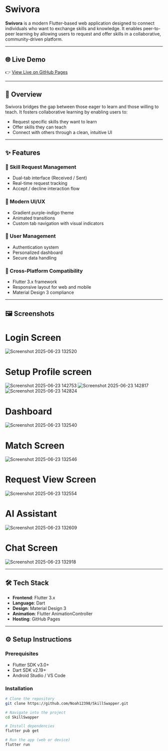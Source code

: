 # Swivora

**Swivora** is a modern Flutter-based web application designed to connect individuals who want to exchange skills and knowledge. It enables peer-to-peer learning by allowing users to request and offer skills in a collaborative, community-driven platform.


---

## 🌐 Live Demo

👉 [View Live on GitHub Pages](https://noah12398.github.io/SkillSwapper/)

---


## 📖 Overview

Swivora bridges the gap between those eager to learn and those willing to teach. It fosters collaborative learning by enabling users to:

- Request specific skills they want to learn
- Offer skills they can teach
- Connect with others through a clean, intuitive UI

---

## ✨ Features

### 🔄 Skill Request Management
- Dual-tab interface (Received / Sent)
- Real-time request tracking
- Accept / decline interaction flow

### 🎨 Modern UI/UX
- Gradient purple-indigo theme
- Animated transitions
- Custom tab navigation with visual indicators

### 🔐 User Management
- Authentication system
- Personalized dashboard
- Secure data handling

### 📱 Cross-Platform Compatibility
- Flutter 3.x framework
- Responsive layout for web and mobile
- Material Design 3 compliance

---

## 🖼️ Screenshots


 # Login Screen # 
 
![Screenshot 2025-06-23 132520](https://github.com/user-attachments/assets/54066698-3318-49d1-b2a4-eed2d88065a5)

 # Setup Profile screen # 
 
![Screenshot 2025-06-23 142753](https://github.com/user-attachments/assets/bd828a63-4d9f-4435-bced-40032bee8203)
![Screenshot 2025-06-23 142817](https://github.com/user-attachments/assets/44836595-5a58-45a4-9983-2552be8deedb)
![Screenshot 2025-06-23 142824](https://github.com/user-attachments/assets/a7263f72-3769-4ca8-b83c-65d7febcd701)

 # Dashboard # 
 
![Screenshot 2025-06-23 132540](https://github.com/user-attachments/assets/ff810a47-2492-421e-801b-4515a24b731e)

 # Match Screen # 
 
![Screenshot 2025-06-23 132546](https://github.com/user-attachments/assets/0d8b5291-3d54-4089-8b09-371aea07622f)

 # Request View Screen # 
 
![Screenshot 2025-06-23 132554](https://github.com/user-attachments/assets/b146d238-d125-4281-86ab-565012c65372)

 # AI Assistant # 

![Screenshot 2025-06-23 132609](https://github.com/user-attachments/assets/40f8b2df-5de1-4226-bb1f-052510798dd9)

 # Chat Screen # 

![Screenshot 2025-06-23 132918](https://github.com/user-attachments/assets/85da56da-70fc-45e2-a510-94b9212b890f)

---

## 🛠️ Tech Stack

- **Frontend**: Flutter 3.x
- **Language**: Dart
- **Design**: Material Design 3
- **Animation**: Flutter AnimationController
- **Hosting**: GitHub Pages

---

## ⚙️ Setup Instructions

### Prerequisites

- Flutter SDK v3.0+
- Dart SDK v2.19+
- Android Studio / VS Code


### Installation

```bash
# Clone the repository
git clone https://github.com/Noah12398/SkillSwapper.git

# Navigate into the project
cd SkillSwapper

# Install dependencies
flutter pub get

# Run the app (web or device)
flutter run
